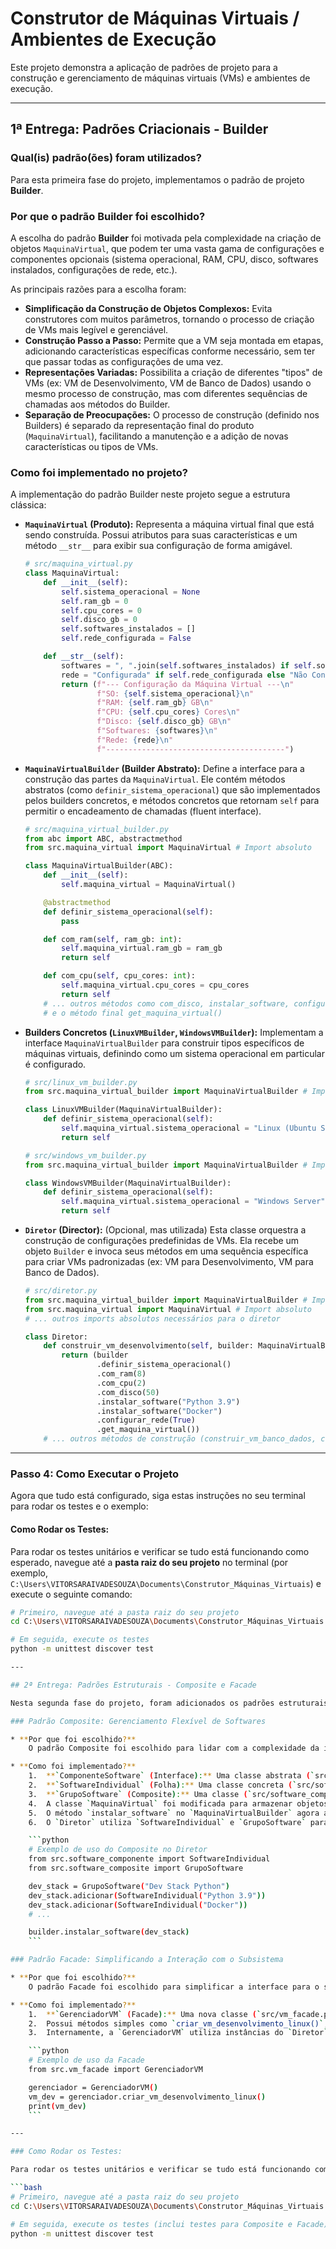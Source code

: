 # Construtor de Máquinas Virtuais / Ambientes de Execução

Este projeto demonstra a aplicação de padrões de projeto para a construção e gerenciamento de máquinas virtuais (VMs) e ambientes de execução.

---

## 1ª Entrega: Padrões Criacionais - Builder

### Qual(is) padrão(ões) foram utilizados?

Para esta primeira fase do projeto, implementamos o padrão de projeto **Builder**.

### Por que o padrão Builder foi escolhido?

A escolha do padrão **Builder** foi motivada pela complexidade na criação de objetos `MaquinaVirtual`, que podem ter uma vasta gama de configurações e componentes opcionais (sistema operacional, RAM, CPU, disco, softwares instalados, configurações de rede, etc.).

As principais razões para a escolha foram:

* **Simplificação da Construção de Objetos Complexos:** Evita construtores com muitos parâmetros, tornando o processo de criação de VMs mais legível e gerenciável.
* **Construção Passo a Passo:** Permite que a VM seja montada em etapas, adicionando características específicas conforme necessário, sem ter que passar todas as configurações de uma vez.
* **Representações Variadas:** Possibilita a criação de diferentes "tipos" de VMs (ex: VM de Desenvolvimento, VM de Banco de Dados) usando o mesmo processo de construção, mas com diferentes sequências de chamadas aos métodos do Builder.
* **Separação de Preocupações:** O processo de construção (definido nos Builders) é separado da representação final do produto (`MaquinaVirtual`), facilitando a manutenção e a adição de novas características ou tipos de VMs.

### Como foi implementado no projeto?

A implementação do padrão Builder neste projeto segue a estrutura clássica:

* **`MaquinaVirtual` (Produto):**
    Representa a máquina virtual final que está sendo construída. Possui atributos para suas características e um método `__str__` para exibir sua configuração de forma amigável.

    ```python
    # src/maquina_virtual.py
    class MaquinaVirtual:
        def __init__(self):
            self.sistema_operacional = None
            self.ram_gb = 0
            self.cpu_cores = 0
            self.disco_gb = 0
            self.softwares_instalados = []
            self.rede_configurada = False

        def __str__(self):
            softwares = ", ".join(self.softwares_instalados) if self.softwares_instalados else "Nenhum"
            rede = "Configurada" if self.rede_configurada else "Não Configurada"
            return (f"--- Configuração da Máquina Virtual ---\n"
                    f"SO: {self.sistema_operacional}\n"
                    f"RAM: {self.ram_gb} GB\n"
                    f"CPU: {self.cpu_cores} Cores\n"
                    f"Disco: {self.disco_gb} GB\n"
                    f"Softwares: {softwares}\n"
                    f"Rede: {rede}\n"
                    f"----------------------------------------")
    ```

* **`MaquinaVirtualBuilder` (Builder Abstrato):**
    Define a interface para a construção das partes da `MaquinaVirtual`. Ele contém métodos abstratos (como `definir_sistema_operacional`) que são implementados pelos builders concretos, e métodos concretos que retornam `self` para permitir o encadeamento de chamadas (fluent interface).

    ```python
    # src/maquina_virtual_builder.py
    from abc import ABC, abstractmethod
    from src.maquina_virtual import MaquinaVirtual # Import absoluto

    class MaquinaVirtualBuilder(ABC):
        def __init__(self):
            self.maquina_virtual = MaquinaVirtual()

        @abstractmethod
        def definir_sistema_operacional(self):
            pass

        def com_ram(self, ram_gb: int):
            self.maquina_virtual.ram_gb = ram_gb
            return self

        def com_cpu(self, cpu_cores: int):
            self.maquina_virtual.cpu_cores = cpu_cores
            return self
        # ... outros métodos como com_disco, instalar_software, configurar_rede
        # e o método final get_maquina_virtual()
    ```

* **Builders Concretos (`LinuxVMBuilder`, `WindowsVMBuilder`):**
    Implementam a interface `MaquinaVirtualBuilder` para construir tipos específicos de máquinas virtuais, definindo como um sistema operacional em particular é configurado.

    ```python
    # src/linux_vm_builder.py
    from src.maquina_virtual_builder import MaquinaVirtualBuilder # Import absoluto

    class LinuxVMBuilder(MaquinaVirtualBuilder):
        def definir_sistema_operacional(self):
            self.maquina_virtual.sistema_operacional = "Linux (Ubuntu Server)"
            return self
    ```

    ```python
    # src/windows_vm_builder.py
    from src.maquina_virtual_builder import MaquinaVirtualBuilder # Import absoluto

    class WindowsVMBuilder(MaquinaVirtualBuilder):
        def definir_sistema_operacional(self):
            self.maquina_virtual.sistema_operacional = "Windows Server"
            return self
    ```

* **`Diretor` (Director):**
    (Opcional, mas utilizada) Esta classe orquestra a construção de configurações predefinidas de VMs. Ela recebe um objeto `Builder` e invoca seus métodos em uma sequência específica para criar VMs padronizadas (ex: VM para Desenvolvimento, VM para Banco de Dados).

    ```python
    # src/diretor.py
    from src.maquina_virtual_builder import MaquinaVirtualBuilder # Import absoluto
    from src.maquina_virtual import MaquinaVirtual # Import absoluto
    # ... outros imports absolutos necessários para o diretor

    class Diretor:
        def construir_vm_desenvolvimento(self, builder: MaquinaVirtualBuilder) -> MaquinaVirtual:
            return (builder
                    .definir_sistema_operacional()
                    .com_ram(8)
                    .com_cpu(2)
                    .com_disco(50)
                    .instalar_software("Python 3.9")
                    .instalar_software("Docker")
                    .configurar_rede(True)
                    .get_maquina_virtual())
        # ... outros métodos de construção (construir_vm_banco_dados, construir_vm_web_server)
    ```

---

### Passo 4: Como Executar o Projeto

Agora que tudo está configurado, siga estas instruções no seu terminal para rodar os testes e o exemplo:

#### Como Rodar os Testes:

Para rodar os testes unitários e verificar se tudo está funcionando como esperado, navegue até a **pasta raiz do seu projeto** no terminal (por exemplo, `C:\Users\VITORSARAIVADESOUZA\Documents\Construtor_Máquinas_Virtuais`) e execute o seguinte comando:

```bash
# Primeiro, navegue até a pasta raiz do seu projeto
cd C:\Users\VITORSARAIVADESOUZA\Documents\Construtor_Máquinas_Virtuais

# Em seguida, execute os testes
python -m unittest discover test

---

## 2ª Entrega: Padrões Estruturais - Composite e Facade

Nesta segunda fase do projeto, foram adicionados os padrões estruturais **Composite** e **Facade** para aumentar a flexibilidade na composição de softwares e simplificar a interface de uso do subsistema de construção de VMs.

### Padrão Composite: Gerenciamento Flexível de Softwares

* **Por que foi escolhido?**
    O padrão Composite foi escolhido para lidar com a complexidade da instalação de softwares em máquinas virtuais. Uma VM pode precisar de softwares individuais (ex: "Python") ou de um conjunto de softwares que funcionam como uma unidade (ex: "Stack LAMP"). O Composite permite tratar tanto softwares individuais quanto grupos de softwares de forma uniforme, sem que o cliente precise distinguir entre eles.

* **Como foi implementado?**
    1.  **`ComponenteSoftware` (Interface):** Uma classe abstrata (`src/software_componente.py`) que define a interface comum (`get_nome()`) para todos os componentes de software.
    2.  **`SoftwareIndividual` (Folha):** Uma classe concreta (`src/software_componente.py`) que implementa `ComponenteSoftware` e representa um único software.
    3.  **`GrupoSoftware` (Composite):** Uma classe (`src/software_composite.py`) que também implementa `ComponenteSoftware` e pode conter uma coleção de outros `ComponenteSoftware` (folhas ou outros composites). Seu método `get_nome()` agrega os nomes de seus filhos.
    4.  A classe `MaquinaVirtual` foi modificada para armazenar objetos `ComponenteSoftware` em sua lista `softwares_instalados`.
    5.  O método `instalar_software` no `MaquinaVirtualBuilder` agora aceita objetos `ComponenteSoftware`.
    6.  O `Diretor` utiliza `SoftwareIndividual` e `GrupoSoftware` para compor as configurações de software das VMs predefinidas (ex: "Dev Stack Python").

    ```python
    # Exemplo de uso do Composite no Diretor
    from src.software_componente import SoftwareIndividual
    from src.software_composite import GrupoSoftware

    dev_stack = GrupoSoftware("Dev Stack Python")
    dev_stack.adicionar(SoftwareIndividual("Python 3.9"))
    dev_stack.adicionar(SoftwareIndividual("Docker"))
    # ...

    builder.instalar_software(dev_stack)
    ```

### Padrão Facade: Simplificando a Interação com o Subsistema

* **Por que foi escolhido?**
    O padrão Facade foi escolhido para simplificar a interface para o subsistema complexo de construção de VMs. O cliente não precisa interagir diretamente com o `Diretor`, `Builders` específicos ou a `MaquinaVirtual` para criar uma VM comum. A Facade oferece um conjunto de métodos de alto nível para operações frequentemente usadas.

* **Como foi implementado?**
    1.  **`GerenciadorVM` (Facade):** Uma nova classe (`src/vm_facade.py`) que encapsula a complexidade do subsistema de construção de VMs.
    2.  Possui métodos simples como `criar_vm_desenvolvimento_linux()`, `criar_vm_web_server_windows()`, etc.
    3.  Internamente, a `GerenciadorVM` utiliza instâncias do `Diretor` e dos `Builders` para realizar as operações, escondendo os detalhes de implementação do cliente.

    ```python
    # Exemplo de uso da Facade
    from src.vm_facade import GerenciadorVM

    gerenciador = GerenciadorVM()
    vm_dev = gerenciador.criar_vm_desenvolvimento_linux()
    print(vm_dev)
    ```

---

### Como Rodar os Testes:

Para rodar os testes unitários e verificar se tudo está funcionando como esperado, navegue até a **pasta raiz do seu projeto** no terminal (por exemplo, `C:\Users\VITORSARAIVADESOUZA\Documents\Construtor_Máquinas_Virtuais`) e execute o seguinte comando:

```bash
# Primeiro, navegue até a pasta raiz do seu projeto
cd C:\Users\VITORSARAIVADESOUZA\Documents\Construtor_Máquinas_Virtuais

# Em seguida, execute os testes (inclui testes para Composite e Facade)
python -m unittest discover test
